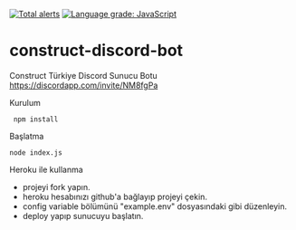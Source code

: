 [![Total alerts](https://img.shields.io/lgtm/alerts/g/erenertugrul/construct-discord-bot.svg?logo=lgtm&logoWidth=18)](https://lgtm.com/projects/g/erenertugrul/construct-discord-bot/alerts/)
[![Language grade: JavaScript](https://img.shields.io/lgtm/grade/javascript/g/erenertugrul/construct-discord-bot.svg?logo=lgtm&logoWidth=18)](https://lgtm.com/projects/g/erenertugrul/construct-discord-bot/context:javascript)

# construct-discord-bot
Construct Türkiye Discord Sunucu Botu
https://discordapp.com/invite/NM8fgPa


Kurulum
```
 npm install
```

Başlatma
```
node index.js
```



Heroku ile kullanma

- projeyi fork yapın.
- heroku hesabınızı github'a bağlayıp projeyi çekin.
- config variable bölümünü "example.env" dosyasındaki gibi düzenleyin.
- deploy yapıp sunucuyu başlatın.

